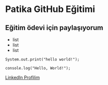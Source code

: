 # Patika GitHub Eğitimi
## Eğitim ödevi için paylaşıyorum

- list
- list
- list

`System.out.print("hello world!");`

`console.log("Hello, World!");`

[LinkedIn Profilim](https://www.linkedin.com/authwall?trk=bf&trkInfo=AQF0SDa-mvBwKgAAAX9wpnMYIWgbUxqkVciqOa5p4_vEDR5d8IOL8ueKoGEZ_-ohUp_XPkJ0UMzNrcmrnqoLxMoMIoLiTqP-xDeC3JxfoBSSkPy_UXfS8uNanE-iBYf28WFQZkc=&originalReferer=&sessionRedirect=https%3A%2F%2Ftr.linkedin.com%2Fin%2Feneshk)

